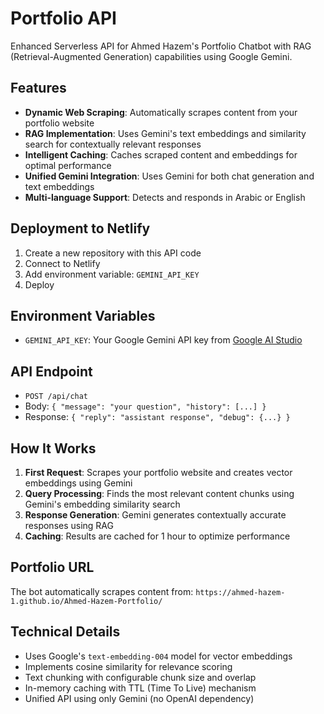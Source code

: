 # Portfolio API

Enhanced Serverless API for Ahmed Hazem's Portfolio Chatbot with RAG (Retrieval-Augmented Generation) capabilities using Google Gemini.

## Features

- **Dynamic Web Scraping**: Automatically scrapes content from your portfolio website
- **RAG Implementation**: Uses Gemini's text embeddings and similarity search for contextually relevant responses
- **Intelligent Caching**: Caches scraped content and embeddings for optimal performance
- **Unified Gemini Integration**: Uses Gemini for both chat generation and text embeddings
- **Multi-language Support**: Detects and responds in Arabic or English

## Deployment to Netlify

1. Create a new repository with this API code
2. Connect to Netlify
3. Add environment variable: `GEMINI_API_KEY`
4. Deploy

## Environment Variables

- `GEMINI_API_KEY`: Your Google Gemini API key from [Google AI Studio](https://ai.google.dev/)

## API Endpoint

- `POST /api/chat`
- Body: `{ "message": "your question", "history": [...] }`
- Response: `{ "reply": "assistant response", "debug": {...} }`

## How It Works

1. **First Request**: Scrapes your portfolio website and creates vector embeddings using Gemini
2. **Query Processing**: Finds the most relevant content chunks using Gemini's embedding similarity search
3. **Response Generation**: Gemini generates contextually accurate responses using RAG
4. **Caching**: Results are cached for 1 hour to optimize performance

## Portfolio URL

The bot automatically scrapes content from: `https://ahmed-hazem-1.github.io/Ahmed-Hazem-Portfolio/`

## Technical Details

- Uses Google's `text-embedding-004` model for vector embeddings
- Implements cosine similarity for relevance scoring
- Text chunking with configurable chunk size and overlap
- In-memory caching with TTL (Time To Live) mechanism
- Unified API using only Gemini (no OpenAI dependency)
